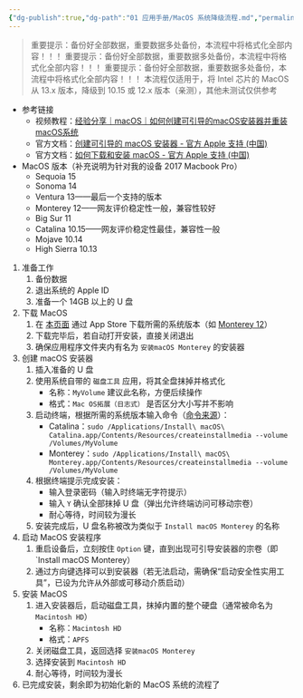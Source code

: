 ```yaml
---
{"dg-publish":true,"dg-path":"01 应用手册/MacOS 系统降级流程.md","permalink":"/01 应用手册/MacOS 系统降级流程/","created":"2025-07-28","updated":"2025-07-28"}
---
```



> 重要提示：备份好全部数据，重要数据多处备份，本流程中将格式化全部内容！！！
> 重要提示：备份好全部数据，重要数据多处备份，本流程中将格式化全部内容！！！
> 重要提示：备份好全部数据，重要数据多处备份，本流程中将格式化全部内容！！！
> 本流程仅适用于，将 Intel 芯片的 MacOS 从 13.x 版本，降级到 10.15 或 12.x 版本（亲测），其他未测试仅供参考

- 参考链接
	- 视频教程：[经验分享｜macOS｜如何创建可引导的macOS安装器并重装macOS系统](https://www.bilibili.com/video/BV1RY4y1H7uZ/)
	- 官方文档：[创建可引导的 macOS 安装器 - 官方 Apple 支持 (中国)](https://support.apple.com/zh-cn/101578)
	- 官方文档：[如何下载和安装 macOS - 官方 Apple 支持 (中国)](https://support.apple.com/zh-cn/102662)
- MacOS 版本（补充说明为针对我的设备 2017 Macbook Pro）
	- Sequoia 15
	- Sonoma 14
	- Ventura 13——最后一个支持的版本
	- Monterey 12——网友评价稳定性一般，兼容性较好
	- Big Sur 11
	- Catalina 10.15——网友评价稳定性最佳，兼容性一般
	- Mojave 10.14
	- High Sierra 10.13
1. 准备工作
	1. 备份数据
	2. 退出系统的 Apple ID
	3. 准备一个 14GB 以上的 U 盘
2. 下载 MacOS
	1. 在 [本页面](https://support.apple.com/zh-cn/102662) 通过 App Store 下载所需的系统版本（如 [Monterey 12](macappstores://apps.apple.com/cn/app/macos-monterey/id1576738294?mt=12)）
	2. 下载完毕后，若自动打开安装，直接关闭退出
	3. 确保应用程序文件夹内有名为 `安装macOS Monterey` 的安装器
3. 创建 macOS 安装器
	1. 插入准备的 U 盘
	2. 使用系统自带的 `磁盘工具` 应用，将其全盘抹掉并格式化
		- 名称：`MyVolume` 建议此名称，方便后续操作
		- 格式：`Mac OS拓展（日志式）` 是否区分大小写并不影响
	3. 启动终端，根据所需的系统版本输入命令（[命令来源](https://support.apple.com/zh-cn/101578)）：
		- Catalina：`sudo /Applications/Install\ macOS\ Catalina.app/Contents/Resources/createinstallmedia --volume /Volumes/MyVolume`
		- Monterey：`sudo /Applications/Install\ macOS\ Monterey.app/Contents/Resources/createinstallmedia --volume /Volumes/MyVolume`
	4. 根据终端提示完成安装：
		- 输入登录密码（输入时终端无字符提示）
		- 输入 `Y` 确认全部抹掉 U 盘（弹出允许终端访问可移动宗卷）
		- 耐心等待，时间较为漫长
	5. 安装完成后，U 盘名称被改为类似于 `Install macOS Monterey` 的名称
4. 启动 MacOS 安装程序
	1. 重启设备后，立刻按住 `Option` 键，直到出现可引导安装器的宗卷（即`Install macOS Monterey）
	2. 通过方向键选择可以到安装器（若无法启动，需确保“启动安全性实用工具”，已设为允许从外部或可移动介质启动）
5. 安装 MacOS
	1. 进入安装器后，启动磁盘工具，抹掉内置的整个硬盘（通常被命名为 `Macintosh HD`）
		- 名称：`Macintosh HD`
		- 格式：`APFS`
	2. 关闭磁盘工具，返回选择 `安装macOS Monterey`
	3. 选择安装到 `Macintosh HD`
	4. 耐心等待，时间较为漫长
6. 已完成安装，剩余即为初始化新的 MacOS 系统的流程了